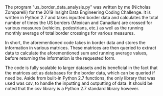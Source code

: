 The program "us_border_data_analysis.py" was written by me (Nicholas Zomparelli) for the 2019 Insight Data Engineering Coding Challenge. It is written in Python 2.7 and takes inputted border data and calculates the total number of times the US borders (Mexican and Canadian) are crossed for various measures (vehicles, pedestrians, etc.) as well as the running monthly average of total border crossings for various measures.

In short, the aforementioned code takes in border data and stores the information in various matrices. These matrices are then queried to extract data to calculate the aforementioned sum and running average values, before returning the information is the requested form.

The code is fully scalable to larger datasets and is beneficial in the fact that the matrices act as databases for the border data, which can be queried if need be. Aside from built-in Python 2.7 functions, the only library that was used was csv, to handle the inputting and outputting of data. It should be noted that the csv library is a Python 2.7 standard library however.
